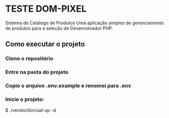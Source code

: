 # TESTE DOM-PIXEL
Sistema de Catálogo de Produtos
Uma aplicação simples de gerenciamento de produtos para a seleção de Desenvolvedor PHP.

## Como executar o projeto
### Clone o repositório
### Entre na pasta do projeto
### Copie o arquivo .env.example e renomei para .env
### Inicie o projeto:
$ ./vendor/bin/sail up -d
